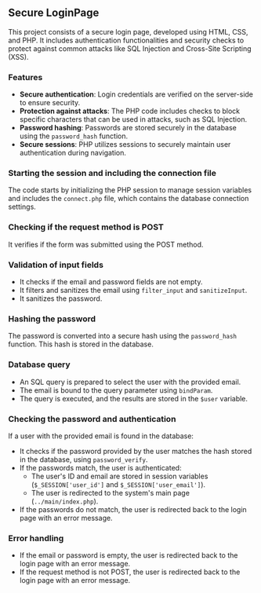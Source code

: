 ## Secure LoginPage

This project consists of a secure login page, developed using HTML, CSS, and PHP. It includes authentication functionalities and security checks to protect against common attacks like SQL Injection and Cross-Site Scripting (XSS).

### Features

- **Secure authentication**: Login credentials are verified on the server-side to ensure security.
- **Protection against attacks**: The PHP code includes checks to block specific characters that can be used in attacks, such as SQL Injection.
- **Password hashing**: Passwords are stored securely in the database using the `password_hash` function.
- **Secure sessions**: PHP utilizes sessions to securely maintain user authentication during navigation.

### Starting the session and including the connection file

The code starts by initializing the PHP session to manage session variables and includes the `connect.php` file, which contains the database connection settings.

### Checking if the request method is POST

It verifies if the form was submitted using the POST method.

### Validation of input fields

- It checks if the email and password fields are not empty.
- It filters and sanitizes the email using `filter_input` and `sanitizeInput`.
- It sanitizes the password.

### Hashing the password

The password is converted into a secure hash using the `password_hash` function. This hash is stored in the database.

### Database query

- An SQL query is prepared to select the user with the provided email.
- The email is bound to the query parameter using `bindParam`.
- The query is executed, and the results are stored in the `$user` variable.

### Checking the password and authentication

If a user with the provided email is found in the database:

- It checks if the password provided by the user matches the hash stored in the database, using `password_verify`.
- If the passwords match, the user is authenticated:
  - The user's ID and email are stored in session variables (`$_SESSION['user_id']` and `$_SESSION['user_email']`).
  - The user is redirected to the system's main page (`../main/index.php`).
- If the passwords do not match, the user is redirected back to the login page with an error message.

### Error handling

- If the email or password is empty, the user is redirected back to the login page with an error message.
- If the request method is not POST, the user is redirected back to the login page with an error message.
